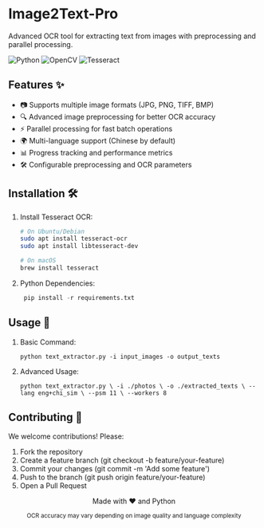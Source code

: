 # Image2Text-Pro

Advanced OCR tool for extracting text from images with preprocessing and parallel processing.

![Python](https://img.shields.io/badge/Python-3.8+-blue?logo=python)
![OpenCV](https://img.shields.io/badge/OpenCV-4.5+-green?logo=opencv)
![Tesseract](https://img.shields.io/badge/Tesseract-OCR-orange)

## Features ✨

- 📷 Supports multiple image formats (JPG, PNG, TIFF, BMP)
- 🔍 Advanced image preprocessing for better OCR accuracy
- ⚡ Parallel processing for fast batch operations
- 🌍 Multi-language support (Chinese by default)
- 📊 Progress tracking and performance metrics
- 🛠️ Configurable preprocessing and OCR parameters

## Installation 🛠️

1. Install Tesseract OCR:
   ```bash
   # On Ubuntu/Debian
   sudo apt install tesseract-ocr
   sudo apt install libtesseract-dev

   # On macOS
   brew install tesseract
   ```

2. Python Dependencies:
   ```python
    pip install -r requirements.txt
   ```

## Usage 🚀

1. Basic Command:
   
   `
   python text_extractor.py -i input_images -o output_texts
   `

3. Advanced Usage:
   
   `
   python text_extractor.py \
  -i ./photos \
  -o ./extracted_texts \
  --lang eng+chi_sim \
  --psm 11 \
  --workers 8 
   `
   
## Contributing 🤝
   We welcome contributions! Please:
   1. Fork the repository
   2. Create a feature branch (git checkout -b feature/your-feature)
   3. Commit your changes (git commit -m 'Add some feature')
   4. Push to the branch (git push origin feature/your-feature)
   5. Open a Pull Request

<div align="center"> <p>Made with ❤️ and Python</p> <sub>OCR accuracy may vary depending on image quality and language complexity</sub> </div>
